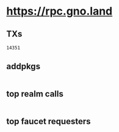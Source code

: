 # https://rpc.gno.land

## TXs
```
14351
```

## addpkgs
```
```

## top realm calls
```
```

## top faucet requesters
```
```

